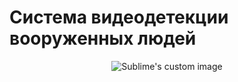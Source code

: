 # Система видеодетекции вооруженных людей

 <p align="center">
  <img src="[https://github.com/waldyr/Sublime-Installer/blob/master/sublime_text.png?raw=true](https://github.com/gBit-Legion/LiderOfDigitalTransformationWeaponDetect/assets/91145499/106208ed-2d87-4ba9-9b40-8d77fda22861)https://github.com/gBit-Legion/LiderOfDigitalTransformationWeaponDetect/assets/91145499/106208ed-2d87-4ba9-9b40-8d77fda22861" alt="Sublime's custom image"/>
</p>
